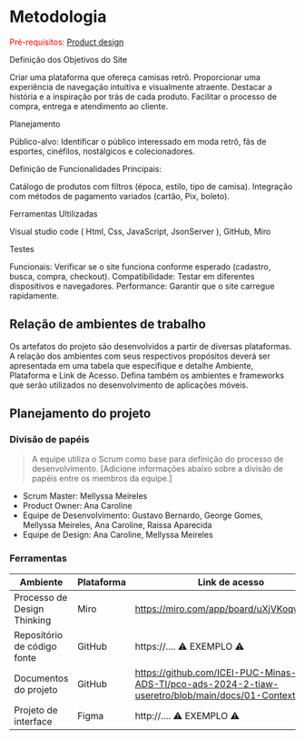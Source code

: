 
# Metodologia

<span style="color:red">Pré-requisitos: <a href="03-Product-design.md"> Product design</a></span>

Definição dos Objetivos do Site

Criar uma plataforma que ofereça camisas retrô.
Proporcionar uma experiência de navegação intuitiva e visualmente atraente.
Destacar a história e a inspiração por trás de cada produto.
Facilitar o processo de compra, entrega e atendimento ao cliente.

Planejamento

Público-alvo: Identificar o público interessado em moda retrô, fãs de esportes, cinéfilos, nostálgicos e colecionadores.


Definição de Funcionalidades Principais:

Catálogo de produtos com filtros (época, estilo, tipo de camisa).
Integração com métodos de pagamento variados (cartão, Pix, boleto).

Ferramentas Ultilizadas

Visual studio code ( Html, Css, JavaScript, JsonServer ), GitHub, Miro  

Testes

Funcionais: Verificar se o site funciona conforme esperado (cadastro, busca, compra, checkout).
Compatibilidade: Testar em diferentes dispositivos e navegadores.
Performance: Garantir que o site carregue rapidamente.


## Relação de ambientes de trabalho

Os artefatos do projeto são desenvolvidos a partir de diversas plataformas. A relação dos ambientes com seus respectivos propósitos deverá ser apresentada em uma tabela que especifique e detalhe Ambiente, Plataforma e Link de Acesso. Defina também os ambientes e frameworks que serão utilizados no desenvolvimento de aplicações móveis.



## Planejamento do projeto

###  Divisão de papéis


> A equipe utiliza o Scrum como base para definição do processo de desenvolvimento. [Adicione informações abaixo sobre a divisão de papéis entre os membros da equipe.]

- Scrum Master: Mellyssa Meireles
- Product Owner: Ana Caroline
- Equipe de Desenvolvimento: Gustavo Bernardo, George Gomes, Mellyssa Meireles, Ana Caroline, Raissa Aparecida
- Equipe de Design: Ana Caroline, Mellyssa Meireles 


### Ferramentas

| Ambiente                            | Plataforma                         | Link de acesso                       |
|-------------------------------------|------------------------------------|--------------------------------------|
| Processo de Design Thinking         | Miro                               | https://miro.com/app/board/uXjVKoqwSn4=/|
| Repositório de código fonte         | GitHub                             | https://....   ⚠️ EXEMPLO ⚠️        |
| Documentos do projeto               | GitHub                             |https://github.com/ICEI-PUC-Minas-PCO-ADS-TI/pco-ads-2024-2-tiaw-useretro/blob/main/docs/01-Contexto.md|
| Projeto de interface                | Figma                              | http://....    ⚠️ EXEMPLO ⚠️        |
 
